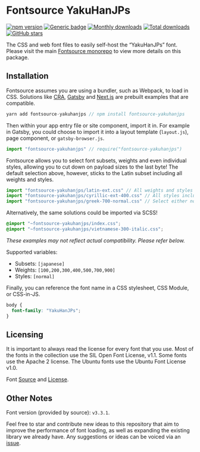 # Fontsource YakuHanJPs

[![npm version](https://badge.fury.io/js/fontsource-yakuhanjps.svg)](https://www.npmjs.com/package/fontsource-yakuhanjps) [![Generic badge](https://img.shields.io/badge/fontsource-passing-brightgreen)](https://github.com/DecliningLotus/fontsource) [![Monthly downloads](https://badgen.net/npm/dm/fontsource-yakuhanjps)](https://github.com/DecliningLotus/fontsource) [![Total downloads](https://badgen.net/npm/dt/fontsource-yakuhanjps)](https://github.com/DecliningLotus/fontsource) [![GitHub stars](https://img.shields.io/github/stars/DecliningLotus/fontsource.svg?style=social&label=Star)](https://GitHub.com/DecliningLotus/fontsource/stargazers/)

The CSS and web font files to easily self-host the “YakuHanJPs” font. Please visit the main [Fontsource monorepo](https://github.com/DecliningLotus/fontsource) to view more details on this package.

## Installation

Fontsource assumes you are using a bundler, such as Webpack, to load in CSS. Solutions like [CRA](https://create-react-app.dev/), [Gatsby](https://www.gatsbyjs.org/) and [Next.js](https://nextjs.org/) are prebuilt examples that are compatible.

```javascript
yarn add fontsource-yakuhanjps // npm install fontsource-yakuhanjps
```

Then within your app entry file or site component, import it in. For example in Gatsby, you could choose to import it into a layout template (`layout.js`), page component, or `gatsby-browser.js`.

```javascript
import "fontsource-yakuhanjps" // require("fontsource-yakuhanjps")
```

Fontsource allows you to select font subsets, weights and even individual styles, allowing you to cut down on payload sizes to the last byte! The default selection above, however, sticks to the Latin subset including all weights and styles.

```javascript
import "fontsource-yakuhanjps/latin-ext.css" // All weights and styles included.
import "fontsource-yakuhanjps/cyrillic-ext-400.css" // All styles included.
import "fontsource-yakuhanjps/greek-700-normal.css" // Select either normal or italic.
```

Alternatively, the same solutions could be imported via SCSS!

```scss
@import "~fontsource-yakuhanjps/index.css";
@import "~fontsource-yakuhanjps/vietnamese-300-italic.css";
```

_These examples may not reflect actual compatibility. Please refer below._

Supported variables:

- Subsets: `[japanese]`
- Weights: `[100,200,300,400,500,700,900]`
- Styles: `[normal]`

Finally, you can reference the font name in a CSS stylesheet, CSS Module, or CSS-in-JS.

```css
body {
  font-family: "YakuHanJPs";
}
```

## Licensing

It is important to always read the license for every font that you use.
Most of the fonts in the collection use the SIL Open Font License, v1.1. Some fonts use the Apache 2 license. The Ubuntu fonts use the Ubuntu Font License v1.0.

Font [Source](https://github.com/qrac/yakuhanjp) and [License](https://github.com/qrac/yakuhanjp#license).

## Other Notes

Font version (provided by source): `v3.3.1`.

Feel free to star and contribute new ideas to this repository that aim to improve the performance of font loading, as well as expanding the existing library we already have. Any suggestions or ideas can be voiced via an [issue](https://github.com/DecliningLotus/fontsource/issues).
